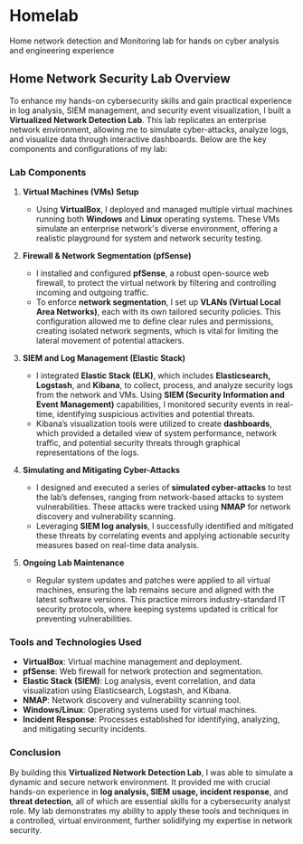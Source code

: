 # Homelab
Home network detection and Monitoring lab for hands on cyber analysis and engineering experience 

## Home Network Security Lab Overview

To enhance my hands-on cybersecurity skills and gain practical experience in log analysis, SIEM management, and security event visualization, I built a **Virtualized Network Detection Lab**. This lab replicates an enterprise network environment, allowing me to simulate cyber-attacks, analyze logs, and visualize data through interactive dashboards. Below are the key components and configurations of my lab:

### Lab Components

1. **Virtual Machines (VMs) Setup**
   - Using **VirtualBox**, I deployed and managed multiple virtual machines running both **Windows** and **Linux** operating systems. These VMs simulate an enterprise network's diverse environment, offering a realistic playground for system and network security testing.

2. **Firewall & Network Segmentation (pfSense)**
   - I installed and configured **pfSense**, a robust open-source web firewall, to protect the virtual network by filtering and controlling incoming and outgoing traffic. 
   - To enforce **network segmentation**, I set up **VLANs (Virtual Local Area Networks)**, each with its own tailored security policies. This configuration allowed me to define clear rules and permissions, creating isolated network segments, which is vital for limiting the lateral movement of potential attackers.

3. **SIEM and Log Management (Elastic Stack)**
   - I integrated **Elastic Stack (ELK)**, which includes **Elasticsearch, Logstash**, and **Kibana**, to collect, process, and analyze security logs from the network and VMs. Using **SIEM (Security Information and Event Management)** capabilities, I monitored security events in real-time, identifying suspicious activities and potential threats.
   - Kibana’s visualization tools were utilized to create **dashboards**, which provided a detailed view of system performance, network traffic, and potential security threats through graphical representations of the logs.

4. **Simulating and Mitigating Cyber-Attacks**
   - I designed and executed a series of **simulated cyber-attacks** to test the lab’s defenses, ranging from network-based attacks to system vulnerabilities. These attacks were tracked using **NMAP** for network discovery and vulnerability scanning.
   - Leveraging **SIEM log analysis**, I successfully identified and mitigated these threats by correlating events and applying actionable security measures based on real-time data analysis.

5. **Ongoing Lab Maintenance**
   - Regular system updates and patches were applied to all virtual machines, ensuring the lab remains secure and aligned with the latest software versions. This practice mirrors industry-standard IT security protocols, where keeping systems updated is critical for preventing vulnerabilities.

### Tools and Technologies Used

- **VirtualBox**: Virtual machine management and deployment.
- **pfSense**: Web firewall for network protection and segmentation.
- **Elastic Stack (SIEM)**: Log analysis, event correlation, and data visualization using Elasticsearch, Logstash, and Kibana.
- **NMAP**: Network discovery and vulnerability scanning tool.
- **Windows/Linux**: Operating systems used for virtual machines.
- **Incident Response**: Processes established for identifying, analyzing, and mitigating security incidents.

### Conclusion

By building this **Virtualized Network Detection Lab**, I was able to simulate a dynamic and secure network environment. It provided me with crucial hands-on experience in **log analysis, SIEM usage, incident response**, and **threat detection**, all of which are essential skills for a cybersecurity analyst role. My lab demonstrates my ability to apply these tools and techniques in a controlled, virtual environment, further solidifying my expertise in network security.

